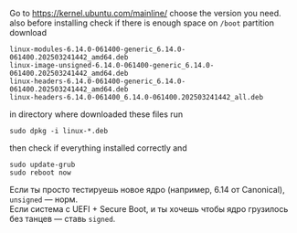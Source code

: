 Go to https://kernel.ubuntu.com/mainline/
choose the version you need.
also before installing check if there is enough space on `/boot` partition
download
```
linux-modules-6.14.0-061400-generic_6.14.0-061400.202503241442_amd64.deb
linux-image-unsigned-6.14.0-061400-generic_6.14.0-061400.202503241442_amd64.deb	
linux-headers-6.14.0-061400-generic_6.14.0-061400.202503241442_amd64.deb
linux-headers-6.14.0-061400_6.14.0-061400.202503241442_all.deb
```

in directory where downloaded these files run
```
sudo dpkg -i linux-*.deb 
```

then check if everything installed correctly
and
```
sudo update-grub
sudo reboot now
```

Если ты просто тестируешь новое ядро (например, 6.14 от Canonical), `unsigned` — норм.  
Если система с UEFI + Secure Boot, и ты хочешь чтобы ядро грузилось без танцев — ставь `signed`.

